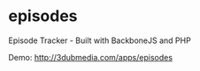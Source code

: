 # episodes
Episode Tracker - Built with BackboneJS and PHP

Demo: http://3dubmedia.com/apps/episodes
